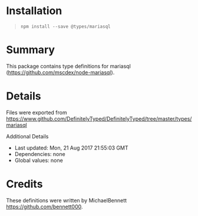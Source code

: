 # Installation
> `npm install --save @types/mariasql`

# Summary
This package contains type definitions for mariasql (https://github.com/mscdex/node-mariasql).

# Details
Files were exported from https://www.github.com/DefinitelyTyped/DefinitelyTyped/tree/master/types/mariasql

Additional Details
 * Last updated: Mon, 21 Aug 2017 21:55:03 GMT
 * Dependencies: none
 * Global values: none

# Credits
These definitions were written by MichaelBennett <https://github.com/bennett000>.

